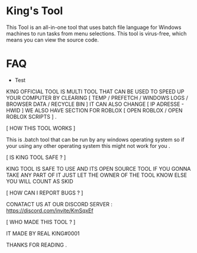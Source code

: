 # King's Tool
This Tool is an all-in-one tool that uses batch file language for Windows machines to run tasks from menu selections. This tool is virus-free, which means you can view the source code.

# FAQ

* Test

K!NG OFFICIAL TOOL IS MULTI TOOL THAT CAN BE USED TO SPEED UP YOUR COMPUTER BY CLEARING [ TEMP / PREFETCH / WINDOWS LOGS / BROWSER DATA / RECYCLE BIN ]
IT CAN ALSO CHANGE [ IP ADRESSE - HWID ] WE ALSO HAVE SECTION FOR ROBLOX [ OPEN ROBLOX / OPEN ROBLOX SCRIPTS ] .

[ HOW THIS TOOL WORKS ]

This is .batch tool that can be run by any windows operating system so if your using any other operating system this might not work for you .

[ IS KING TOOL SAFE ? ]

KING TOOL IS SAFE TO USE AND ITS OPEN SOURCE TOOL IF YOU GONNA TAKE ANY PART OF IT JUST LET THE OWNER OF THE TOOL KNOW ELSE YOU WILL COUNT AS SKID

[ HOW CAN I REPORT BUGS ? ]

CONATACT US AT OUR DISCORD SERVER : https://discord.com/invite/KmSqxEf

[ WHO MADE THIS TOOL ? ]

IT MADE BY REAL KING#0001


THANKS FOR READING .
